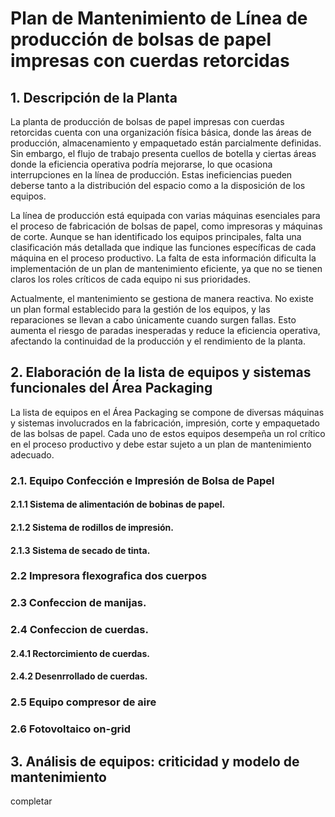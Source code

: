 # Plan de Mantenimiento de Línea de producción de bolsas de papel impresas con cuerdas retorcidas

## 1. Descripción de la Planta

La planta de producción de bolsas de papel impresas con cuerdas retorcidas cuenta con una organización física básica, donde las áreas de producción, almacenamiento y empaquetado están parcialmente definidas. Sin embargo, el flujo de trabajo presenta cuellos de botella y ciertas áreas donde la eficiencia operativa podría mejorarse, lo que ocasiona interrupciones en la línea de producción. Estas ineficiencias pueden deberse tanto a la distribución del espacio como a la disposición de los equipos.

La línea de producción está equipada con varias máquinas esenciales para el proceso de fabricación de bolsas de papel, como impresoras y máquinas de corte. Aunque se han identificado los equipos principales, falta una clasificación más detallada que indique las funciones específicas de cada máquina en el proceso productivo. La falta de esta información dificulta la implementación de un plan de mantenimiento eficiente, ya que no se tienen claros los roles críticos de cada equipo ni sus prioridades.

Actualmente, el mantenimiento se gestiona de manera reactiva. No existe un plan formal establecido para la gestión de los equipos, y las reparaciones se llevan a cabo únicamente cuando surgen fallas. Esto aumenta el riesgo de paradas inesperadas y reduce la eficiencia operativa, afectando la continuidad de la producción y el rendimiento de la planta.



## 2. Elaboración de la lista de equipos y sistemas funcionales del Área Packaging

La lista de equipos en el Área Packaging se compone de diversas máquinas y sistemas involucrados en la fabricación, impresión, corte y empaquetado de las bolsas de papel. Cada uno de estos equipos desempeña un rol crítico en el proceso productivo y debe estar sujeto a un plan de mantenimiento adecuado. 


### 2.1. Equipo Confección e Impresión de Bolsa de Papel  
#### 2.1.1 Sistema de alimentación de bobinas de papel.
#### 2.1.2 Sistema de rodillos de impresión.
#### 2.1.3 Sistema de secado de tinta.

### 2.2 Impresora flexografica dos cuerpos
### 2.3 Confeccion de manijas.
### 2.4 Confeccion de cuerdas.
#### 2.4.1 Rectorcimiento de cuerdas.
#### 2.4.2 Desenrrollado de cuerdas.

### 2.5 Equipo compresor de aire
### 2.6 Fotovoltaico on-grid

## 3. Análisis de equipos: criticidad y modelo de mantenimiento

completar